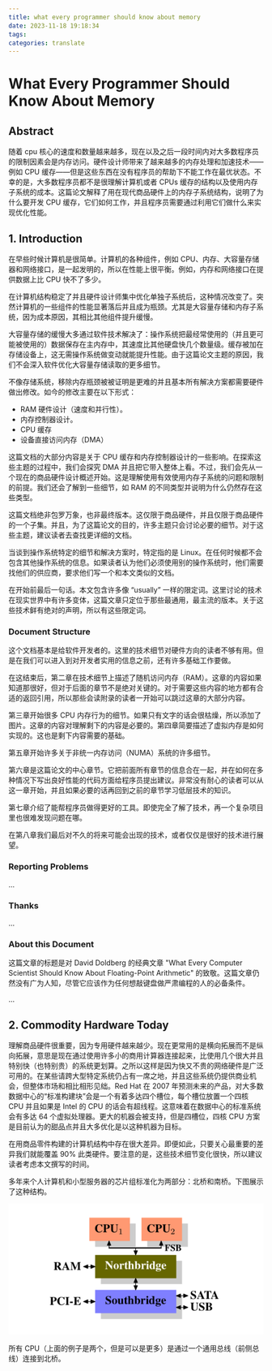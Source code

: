 ```yaml
---
title: what every programmer should know about memory
date: 2023-11-18 19:18:34
tags:
categories: translate
---
```

# What Every Programmer Should Know About Memory
## Abstract

随着 cpu 核心的速度和数量越来越多，现在以及之后一段时间内对大多数程序员的限制因素会是内存访问。硬件设计师带来了越来越多的内存处理和加速技术——例如 CPU 缓存——但是这些东西在没有程序员的帮助下不能工作在最优状态。不幸的是，大多数程序员都不是很理解计算机或者 CPUs 缓存的结构以及使用内存子系统的成本。这篇论文解释了用在现代商品硬件上的内存子系统结构，说明了为什么要开发 CPU 缓存，它们如何工作，并且程序员需要通过利用它们做什么来实现优化性能。

## 1. Introduction

在早些时候计算机是很简单。计算机的各种组件，例如 CPU、内存、大容量存储器和网络接口，是一起发明的，所以在性能上很平衡。例如，内存和网络接口在提供数据上比 CPU 快不了多少。

在计算机结构稳定了并且硬件设计师集中优化单独子系统后，这种情况改变了。突然计算机的一些组件的性能显著落后并且成为瓶颈。尤其是大容量存储和内存子系统，因为成本原因，其相比其他组件提升缓慢。

大容量存储的缓慢大多通过软件技术解决了：操作系统把最经常使用的（并且更可能被使用的）数据保存在主内存中，其速度比其他硬盘快几个数量级。缓存被加在存储设备上，这无需操作系统做变动就能提升性能。由于这篇论文主题的原因，我们不会深入软件优化大容量存储读取的更多细节。

不像存储系统，移除内存瓶颈被被证明是更难的并且基本所有解决方案都需要硬件做出修改。如今的修改主要在以下形式：

* RAM 硬件设计（速度和并行性）。
* 内存控制器设计。
* CPU 缓存
* 设备直接访问内存（DMA）

这篇文档的大部分内容是关于 CPU 缓存和内存控制器设计的一些影响。在探索这些主题的过程中，我们会探究 DMA 并且把它带入整体上看。不过，我们会先从一个现在的商品硬件设计概述开始。这是理解使用有效使用内存子系统的问题和限制的前提。我们还会了解到一些细节，如 RAM 的不同类型并说明为什么仍然存在这些类型。

这篇文档绝非包罗万象，也非最终版本。这仅限于商品硬件，并且仅限于商品硬件的一个子集。并且，为了这篇论文的目的，许多主题只会讨论必要的细节。对于这些主题，建议读者去查找更详细的文档。

当谈到操作系统特定的细节和解决方案时，特定指的是 Linux。在任何时候都不会包含其他操作系统的信息。如果读者认为他们必须使用别的操作系统时，他们需要找他们的供应商，要求他们写一个和本文类似的文档。

在开始前最后一句话。本文包含许多像 “usually” 一样的限定词。这里讨论的技术在现实世界中有许多变体，这篇文章只定位于那些最通用，最主流的版本。关于这些技术鲜有绝对的声明，所以有这些限定词。

### Document Structure

这个文档基本是给软件开发者的。这里的技术细节对硬件方向的读者不够有用。但是在我们可以进入到对开发者实用的信息之前，还有许多基础工作要做。

在这结束后，第二章在技术细节上描述了随机访问内存（RAM）。这章的内容如果知道那很好，但对于后面的章节不是绝对关键的。对于需要这些内容的地方都有合适的返回引用，所以那些会读附录的读者一开始可以跳过这章的大部分内容。

第三章开始很多 CPU 内存行为的细节。如果只有文字的话会很枯燥，所以添加了图片。这章的内容对理解剩下的内容是必要的。第四章简要描述了虚拟内存是如何实现的。这也是剩下内容需要的基础。

第五章开始许多关于非统一内存访问（NUMA）系统的许多细节。

第六章是这篇论文的中心章节。它把前面所有章节的信息合在一起，并在如何在多种情况下写出良好性能的代码方面给程序员提出建议。非常没有耐心的读者可以从这一章开始，并且如果必要的话再回到之前的章节学习低层技术的知识。

第七章介绍了能帮程序员做得更好的工具。即使完全了解了技术，再一个复杂项目里也很难发现问题在哪。

在第八章我们最后对不久的将来可能会出现的技术，或者仅仅是很好的技术进行展望。

### Reporting Problems

...

### Thanks

...

### About this Document

这篇文章的标题是对 David Doldberg 的经典文章 "What Every Computer Scientist Should Know About Floating-Point Arithmetic" 的致敬。这篇文章仍然没有广为人知，尽管它应该作为任何想敲键盘做严肃编程的人的必备条件。

...

## 2. Commodity Hardware Today

理解商品硬件很重要，因为专用硬件越来越少。现在更常用的是横向拓展而不是纵向拓展，意思是现在通过使用许多小的商用计算器连接起来，比使用几个很大并且特别快（也特别贵）的系统更划算。之所以这样是因为快又不贵的网络硬件是广泛可用的。在某些请跨大型特定系统仍占有一席之地，并且这些系统仍提供商业机会，但整体市场和相比相形见绌。Red Hat 在 2007 年预测未来的产品，对大多数数据中心的“标准构建块”会是一个有着多达四个槽位，每个槽位放置一个四核 CPU 并且如果是 Intel 的 CPU 的话会有超线程。这意味着在数据中心的标准系统会有多达 64 个虚拟处理器。更大的机器会被支持，但是四槽位，四核 CPU 方案是目前认为的甜品点并且大多优化是以这种机器为目标。

在用商品零件构建的计算机结构中存在很大差异。即便如此，只要关心最重要的差异我们就能覆盖 90% 此类硬件。要注意的是，这些技术细节变化很快，所以建议读者考虑本文撰写的时间。

多年来个人计算机和小型服务器的芯片组标准化为两部分：北桥和南桥。下图展示了这种结构。

![图例 2.1：北桥和南桥的结构](cpumemory/image-cpumemory-231119212445931.png)

所有 CPU（上面的例子是两个，但是可以是更多）是通过一个通用总线（前侧总线）连接到北桥。

